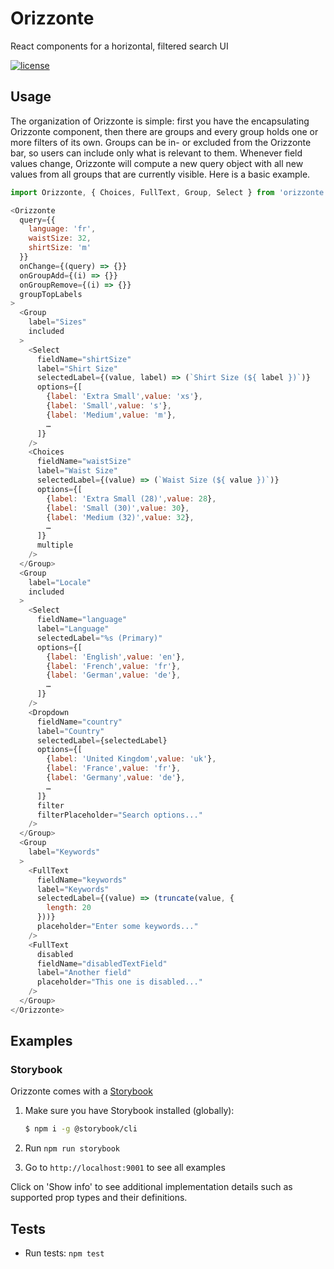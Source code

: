 # Orizzonte
React components for a horizontal, filtered search UI

[![license](https://img.shields.io/github/license/mashape/apistatus.svg?maxAge=2592000)](https://github.com/carlobernardini/orizzonte/blob/master/LICENSE)

## Usage

The organization of Orizzonte is simple: first you have the encapsulating Orizzonte component, then there are groups and every group holds one or more filters of its own.
Groups can be in- or excluded from the Orizzonte bar, so users can include only what is relevant to them. Whenever field values change, Orizzonte will compute a new query
object with all new values from all groups that are currently visible. Here is a basic example.

```js
import Orizzonte, { Choices, FullText, Group, Select } from 'orizzonte';

<Orizzonte
  query={{
    language: 'fr',
    waistSize: 32,
    shirtSize: 'm'
  }}
  onChange={(query) => {}}
  onGroupAdd={(i) => {}}
  onGroupRemove={(i) => {}}
  groupTopLabels
>
  <Group
    label="Sizes"
    included
  >
    <Select
      fieldName="shirtSize"
      label="Shirt Size"
      selectedLabel={(value, label) => (`Shirt Size (${ label })`)}
      options={[
        {label: 'Extra Small',value: 'xs'},
        {label: 'Small',value: 's'},
        {label: 'Medium',value: 'm'},
        …
      ]}
    />
    <Choices
      fieldName="waistSize"
      label="Waist Size"
      selectedLabel={(value) => (`Waist Size (${ value })`)}
      options={[
        {label: 'Extra Small (28)',value: 28},
        {label: 'Small (30)',value: 30},
        {label: 'Medium (32)',value: 32},
        …
      ]}
      multiple
    />
  </Group>
  <Group
    label="Locale"
    included
  >
    <Select
      fieldName="language"
      label="Language"
      selectedLabel="%s (Primary)"
      options={[
        {label: 'English',value: 'en'},
        {label: 'French',value: 'fr'},
        {label: 'German',value: 'de'},
        …
      ]}
    />
    <Dropdown
      fieldName="country"
      label="Country"
      selectedLabel={selectedLabel}
      options={[
        {label: 'United Kingdom',value: 'uk'},
        {label: 'France',value: 'fr'},
        {label: 'Germany',value: 'de'},
        …
      ]}
      filter
      filterPlaceholder="Search options..."
    />
  </Group>
  <Group
    label="Keywords"
  >
    <FullText
      fieldName="keywords"
      label="Keywords"
      selectedLabel={(value) => (truncate(value, {
        length: 20
      }))}
      placeholder="Enter some keywords..."
    />
    <FullText
      disabled
      fieldName="disabledTextField"
      label="Another field"
      placeholder="This one is disabled..."
    />
  </Group>
</Orizzonte>
```

## Examples

### Storybook
Orizzonte comes with a [Storybook](https://storybook.js.org/)

1. Make sure you have Storybook installed (globally):
    ```bash
    $ npm i -g @storybook/cli
    ```

2. Run `npm run storybook`

3. Go to `http://localhost:9001` to see all examples

Click on 'Show info' to see additional implementation details such as supported prop types and their definitions.

## Tests

* Run tests: `npm test`